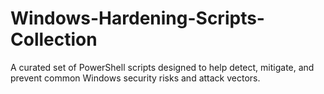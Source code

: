 # Windows-Hardening-Scripts-Collection
A curated set of PowerShell scripts designed to help detect, mitigate, and prevent common Windows security risks and attack vectors.

